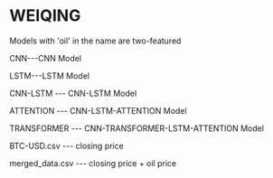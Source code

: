 # WEIQING
Models with 'oil' in the name are two-featured

CNN---CNN Model

LSTM---LSTM Model

CNN-LSTM --- CNN-LSTM Model

ATTENTION --- CNN-LSTM-ATTENTION Model

TRANSFORMER --- CNN-TRANSFORMER-LSTM-ATTENTION Model


BTC-USD.csv --- closing price

merged_data.csv --- closing price + oil price
